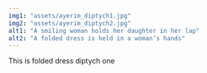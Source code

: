```yaml
---
img1: "assets/ayerim_diptych1.jpg"
img2: "assets/ayerim_diptych2.jpg"
alt1: "A smiling woman holds her daughter in her lap"
alt2: "A folded dress is held in a woman’s hands" 
---
```

This is folded dress diptych one
